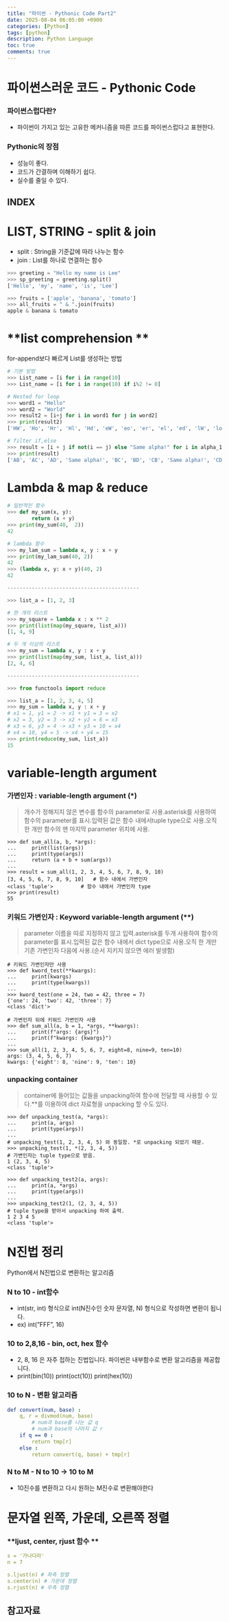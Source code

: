 ```yaml
---
title: "파이썬 - Pythonic Code Part2"
date: 2025-08-04 06:05:00 +0900
categories: [Python]
tags: [python]
description: Python Language
toc: true
comments: true
---
```


# 파이썬스러운 코드 - Pythonic Code

### 파이썬스럽다란?

- 파이썬이 가지고 있는 고유한 메커니즘을 따른 코드를 파이썬스럽다고 표현한다.
### Pythonic의 장점

- 성능이 좋다.
- 코드가 간결하며 이해하기 쉽다.
- 실수를 줄일 수 있다.
## INDEX

# LIST, STRING - split & join

- split : String을 기준값에 따라 나누는 함수
- join : List를 하나로 연결하는 함수
```python
>>> greeting = "Hello my name is Lee"
>>> sp_greeting = greeting.split()
['Hello', 'my', 'name', 'is', 'Lee']

>>> fruits = ['apple', 'banana', 'tomato']
>>> all_fruits = " & ".join(fruits)
apple & banana & tomato
```

# **list comprehension **

for-append보다 빠르게 List를 생성하는 방법

```python
# 기본 방법
>>> List_name = [i for i in range(10]
>>> List_name = [i for i in range(10) if i%2 != 0]

# Nested for loop
>>> word1 = "Hello"
>>> word2 = "World"
>>> result2 = [i+j for i in word1 for j in word2]
>>> print(result2)
['HW', 'Ho', 'Hr', 'Hl', 'Hd', 'eW', 'eo', 'er', 'el', 'ed', 'lW', 'lo', 'lr', 'll', 'ld', 'lW', 'lo', 'lr', 'll', 'ld', 'oW', 'oo', 'or', 'ol', 'od']

# filter if,else
>>> result = [i + j if not(i == j) else "Same alpha!" for i in alpha_1 for j in alpha_2]
>>> print(result)
['AB', 'AC', 'AD', 'Same alpha!', 'BC', 'BD', 'CB', 'Same alpha!', 'CD']
```

# Lambda & map & reduce

```python
# 일반적인 함수
>>> def my_sum(x, y):
        return (x + y)
>>> print(my_sum(40,  2))
42

# lambda 함수
>>> my_lam_sum = lambda x, y : x + y
>>> print(my_lam_sum(40, 2))
42
>>> (lambda x, y: x + y)(40, 2)
42

-------------------------------------------

>>> list_a = [1, 2, 3]

# 한 개의 리스트
>>> my_square = lambda x : x ** 2
>>> print(list(map(my_square, list_a)))
[1, 4, 9]

# 두 개 이상의 리스트
>>> my_sum = lambda x, y : x + y
>>> print(list(map(my_sum, list_a, list_a)))
[2, 4, 6]

-------------------------------------------

>>> from functools import reduce

>>> list_a = [1, 2, 3, 4, 5]
>>> my_sum = lambda x, y : x + y
# x1 = 1, y1 = 2 -> x1 + y1 = 3 = x2
# x2 = 3, y2 = 3 -> x2 + y2 = 6 = x3
# x3 = 6, y3 = 4 -> x3 + y3 = 10 = x4
# x4 = 10, y4 = 5 -> x4 + y4 = 15
>>> print(reduce(my_sum, list_a))
15
```

# variable-length argument

### 가변인자 : variable-length argument (*)

> 개수가 정해지지 않은 변수를 함수의 parameter로 사용.asterisk를 사용하여 함수의 parameter를 표시.입력된 값은 함수 내에서tuple type으로 사용.오직 한 개만 함수의 맨 마지막 parameter 위치에 사용.

```plain text
>>> def sum_all(a, b, *args):
...     print(list(args))
...     print(type(args))
...     return (a + b + sum(args))
...
>>> result = sum_all(1, 2, 3, 4, 5, 6, 7, 8, 9, 10)
[3, 4, 5, 6, 7, 8, 9, 10]	# 함수 내에서 가변인자
<class 'tuple'>			# 함수 내에서 가변인자 type
>>> print(result)
55
```

### 키워드 가변인자 : Keyword variable-length argument (**)

> parameter 이름을 따로 지정하지 않고 입력.asterisk를 두개 사용하여 함수의 parameter를 표시.입력된 값은 함수 내에서 dict type으로 사용.오직 한 개만 기존 가변인자 다음에 사용.(순서 지키지 않으면 에러 발생함)

```plain text
# 키워드 가변인자만 사용
>>> def kword_test(**kwargs):
...     print(kwargs)
...     print(type(kwargs))
...
>>> kword_test(one = 24, two = 42, three = 7)
{'one': 24, 'two': 42, 'three': 7}
<class 'dict'>

# 가변인자 뒤에 키워드 가변인자 사용
>>> def sum_all(a, b = 1, *args, **kwargs):
...     print(f"args: {args}")
...     print(f"kwargs: {kwargs}")
...
>>> sum_all(1, 2, 3, 4, 5, 6, 7, eight=8, nine=9, ten=10)
args: (3, 4, 5, 6, 7)
kwargs: {'eight': 8, 'nine': 9, 'ten': 10}
```

### unpacking container

> container에 들어있는 값들을 unpacking하여 함수에 전달할 때 사용할 수 있다.**를 이용하여 dict 자료형을 unpacking 할 수도 있다.

```plain text
>>> def unpacking_test(a, *args):
...     print(a, args)
...     print(type(args))
...
# unpacking_test(1, 2, 3, 4, 5) 와 동일함. *로 unpacking 되었기 때문.
>>> unpacking_test(1, *(2, 3, 4, 5))
# 가변인자는 tuple type으로 받음.
1 (2, 3, 4, 5)
<class 'tuple'>

>>> def unpacking_test2(a, args):
...     print(a, *args)
...     print(type(args))
...
>>> unpacking_test2(1, (2, 3, 4, 5))
# tuple type을 받아서 unpacking 하여 출력.
1 2 3 4 5
<class 'tuple'>
```

# N진법 정리

Python에서 N진법으로 변환하는 알고리즘

### N to 10 - int함수

- int(str, int) 형식으로 int(N진수인 숫자 문자열, N) 형식으로 작성하면 변환이 됩니다.
- ex) int(”FFF”, 16)
### 10 to 2,8,16 - bin, oct, hex 함수

- 2, 8, 16 은 자주 접하는 진법입니다. 파이썬은 내부함수로 변환 알고리즘을 제공합니다.
- print(bin(10)) print(oct(10)) print(hex(10))
### 10 to N - 변환 알고리즘

```yaml
def convert(num, base) :
    q, r = divmod(num, base)
		# num과 base를 나눈 값 q
		# num과 base의 나머지 값 r
    if q == 0 :
        return tmp[r] 
    else :
        return convert(q, base) + tmp[r]
```

### N to M - N to 10 → 10 to M

- 10진수를 변환하고 다시 원하는 M진수로 변환해야한다
# 문자열 왼쪽, 가운데, 오른쪽 정렬

### **ljust, center, rjust 함수 **

```yaml
s = '가나다라'
n = 7

s.ljust(n) # 좌측 정렬
s.center(n) # 가운데 정렬
s.rjust(n) # 우측 정렬
```

## 참고자료


